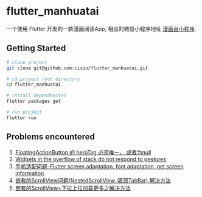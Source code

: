# flutter_manhuatai

一个使用 Flutter 开发的一款漫画阅读App, 相应的微信小程序地址 [漫画台小程序](https://github.com/cixiu/manhuatai-miniapp).

## Getting Started

```bash
# clone project
git clone git@github.com:cixiu/flutter_manhuatai.git

# cd project root directory
cd flutter_manhuatai

# install dependencies
flutter packages get

# run project
flutter run
```

## Problems encountered
1. [FloatingActionButton 的 heroTag 必须唯一， 或者为null](https://stackoverflow.com/questions/53265299/flutter-gridview-causes-navigator-push-error)
2. [Widgets in the overflow of stack do not respond to gestures](https://github.com/flutter/flutter/issues/19445)
3. [手机适配问题-Flutter screen adaptation, font adaptation, get screen information](https://github.com/OpenFlutter/flutter_screenutil)
4. [嵌套的ScrollView问题(NestedScrollView, 吸顶TabBar),解决方法](https://github.com/fluttercandies/extended_nested_scroll_view)
5. [嵌套的ScrollView+下拉上拉加载更多之解决方法](https://github.com/fluttercandies/loading_more_list)

